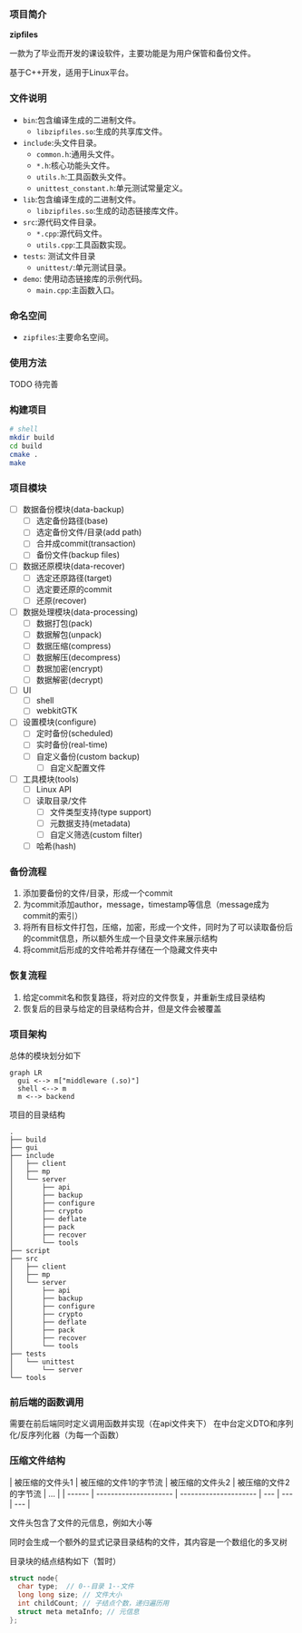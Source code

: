 ### 项目简介

**zipfiles**

一款为了毕业而开发的课设软件，主要功能是为用户保管和备份文件。

基于C++开发，适用于Linux平台。

### 文件说明

- `bin`:包含编译生成的二进制文件。
  - `libzipfiles.so`:生成的共享库文件。
- `include`:头文件目录。
  - `common.h`:通用头文件。
  - `*.h`:核心功能头文件。
  - `utils.h`:工具函数头文件。
  - `unittest_constant.h`:单元测试常量定义。
- `lib`:包含编译生成的二进制文件。
  - `libzipfiles.so`:生成的动态链接库文件。
- `src`:源代码文件目录。
  - `*.cpp`:源代码文件。
  - `utils.cpp`:工具函数实现。
- `tests`: 测试文件目录
  - `unittest/`:单元测试目录。
- `demo`: 使用动态链接库的示例代码。
  - `main.cpp`:主函数入口。

### 命名空间

- `zipfiles`:主要命名空间。

### 使用方法

TODO 待完善


### 构建项目


```sh
# shell
mkdir build
cd build
cmake .
make
```

### 项目模块

- [ ] 数据备份模块(data-backup)
  - [ ] 选定备份路径(base)
  - [ ] 选定备份文件/目录(add path)
  - [ ] 合并成commit(transaction)
  - [ ] 备份文件(backup files)
- [ ] 数据还原模块(data-recover)
  - [ ] 选定还原路径(target)
  - [ ] 选定要还原的commit
  - [ ] 还原(recover)
- [ ] 数据处理模块(data-processing)
  - [ ] 数据打包(pack)
  - [ ] 数据解包(unpack)
  - [ ] 数据压缩(compress)
  - [ ] 数据解压(decompress)
  - [ ] 数据加密(encrypt)
  - [ ] 数据解密(decrypt)
- [ ] UI
  - [ ] shell
  - [ ] webkitGTK
- [ ] 设置模块(configure)
  - [ ] 定时备份(scheduled)
  - [ ] 实时备份(real-time)
  - [ ] 自定义备份(custom backup)
    - [ ] 自定义配置文件
- [ ] 工具模块(tools)
  - [ ] Linux API
  - [ ] 读取目录/文件
    - [ ] 文件类型支持(type support)
    - [ ] 元数据支持(metadata)
    - [ ] 自定义筛选(custom filter)
  - [ ] 哈希(hash)

### 备份流程

1. 添加要备份的文件/目录，形成一个commit
2. 为commit添加author，message，timestamp等信息（message成为commit的索引）
3. 将所有目标文件打包，压缩，加密，形成一个文件，同时为了可以读取备份后的commit信息，所以额外生成一个目录文件来展示结构
4. 将commit后形成的文件哈希并存储在一个隐藏文件夹中

### 恢复流程

1. 给定commit名和恢复路径，将对应的文件恢复，并重新生成目录结构
2. 恢复后的目录与给定的目录结构合并，但是文件会被覆盖

### 项目架构

总体的模块划分如下
```mermaid
graph LR
  gui <--> m["middleware (.so)"]
  shell <--> m
  m <--> backend
```

项目的目录结构
```
.
├── build
├── gui
├── include
│   ├── client
│   ├── mp
│   └── server
│       ├── api
│       ├── backup
│       ├── configure
│       ├── crypto
│       ├── deflate
│       ├── pack
│       ├── recover
│       └── tools
├── script
├── src
│   ├── client
│   ├── mp
│   └── server
│       ├── api
│       ├── backup
│       ├── configure
│       ├── crypto
│       ├── deflate
│       ├── pack
│       ├── recover
│       └── tools
├── tests
│   └── unittest
│       └── server
└── tools
```

### 前后端的函数调用

需要在前后端同时定义调用函数并实现（在api文件夹下）
在中台定义DTO和序列化/反序列化器（为每一个函数）

### 压缩文件结构

| 被压缩的文件头1 | 被压缩的文件1的字节流 | 被压缩的文件头2 | 被压缩的文件2的字节流   | …   |
| ------ | --------------------- | --------------------- | --- | --- | --- |

文件头包含了文件的元信息，例如大小等

同时会生成一个额外的显式记录目录结构的文件，其内容是一个数组化的多叉树

目录块的结点结构如下（暂时）
```c
struct node{
  char type;  // 0--目录 1--文件
  long long size; // 文件大小
  int childCount; // 子结点个数，递归遍历用
  struct meta metaInfo; // 元信息
};
```